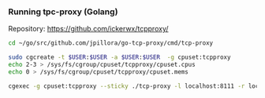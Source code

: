 ### Running tpc-proxy (Golang)

Repository: https://github.com/ickerwx/tcpproxy/

```bash
cd ~/go/src/github.com/jpillora/go-tcp-proxy/cmd/tcp-proxy

sudo cgcreate -t $USER:$USER -a $USER:$USER  -g cpuset:tcpproxy
echo 2-3 > /sys/fs/cgroup/cpuset/tcpproxy/cpuset.cpus
echo 0 > /sys/fs/cgroup/cpuset/tcpproxy/cpuset.mems

cgexec -g cpuset:tcpproxy --sticky ./tcp-proxy -l localhost:8111 -r localhost:80 > /dev/null 
```
